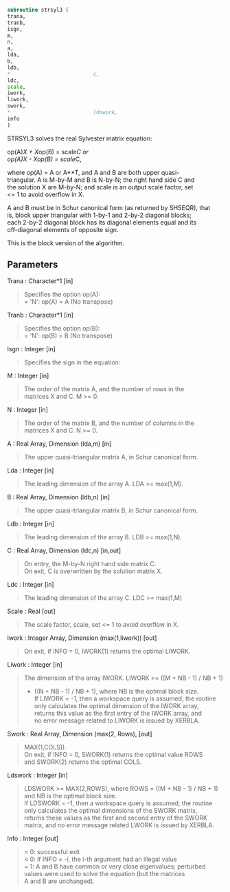 ```fortran  
subroutine strsyl3 (  
trana,  
tranb,  
isgn,  
m,  
n,  
a,  
lda,  
b,  
ldb,  
*                           c,  
ldc,  
scale,  
iwork,  
liwork,  
swork,  
*                           ldswork,  
info  
)  
```  
  
STRSYL3 solves the real Sylvester matrix equation:  
  
op(A)*X + X*op(B) = scale*C or  
op(A)*X - X*op(B) = scale*C,  
  
where op(A) = A or A**T, and  A and B are both upper quasi-  
triangular. A is M-by-M and B is N-by-N; the right hand side C and  
the solution X are M-by-N; and scale is an output scale factor, set  
<= 1 to avoid overflow in X.  
  
A and B must be in Schur canonical form (as returned by SHSEQR), that  
is, block upper triangular with 1-by-1 and 2-by-2 diagonal blocks;  
each 2-by-2 diagonal block has its diagonal elements equal and its  
off-diagonal elements of opposite sign.  
  
This is the block version of the algorithm.  
  
## Parameters  
Trana : Character*1 [in]  
> Specifies the option op(A):  
> = 'N': op(A) = A    (No transpose)  
  
Tranb : Character*1 [in]  
> Specifies the option op(B):  
> = 'N': op(B) = B    (No transpose)  
  
Isgn : Integer [in]  
> Specifies the sign in the equation:  
  
M : Integer [in]  
> The order of the matrix A, and the number of rows in the  
> matrices X and C. M >= 0.  
  
N : Integer [in]  
> The order of the matrix B, and the number of columns in the  
> matrices X and C. N >= 0.  
  
A : Real Array, Dimension (lda,m) [in]  
> The upper quasi-triangular matrix A, in Schur canonical form.  
  
Lda : Integer [in]  
> The leading dimension of the array A. LDA >= max(1,M).  
  
B : Real Array, Dimension (ldb,n) [in]  
> The upper quasi-triangular matrix B, in Schur canonical form.  
  
Ldb : Integer [in]  
> The leading dimension of the array B. LDB >= max(1,N).  
  
C : Real Array, Dimension (ldc,n) [in,out]  
> On entry, the M-by-N right hand side matrix C.  
> On exit, C is overwritten by the solution matrix X.  
  
Ldc : Integer [in]  
> The leading dimension of the array C. LDC >= max(1,M)  
  
Scale : Real [out]  
> The scale factor, scale, set <= 1 to avoid overflow in X.  
  
Iwork : Integer Array, Dimension (max(1,liwork)) [out]  
> On exit, if INFO = 0, IWORK(1) returns the optimal LIWORK.  
  
Liwork : Integer [in]  
> The dimension of the array IWORK. LIWORK >=  ((M + NB - 1) / NB + 1)  
> + ((N + NB - 1) / NB + 1), where NB is the optimal block size.  
> If LIWORK = -1, then a workspace query is assumed; the routine  
> only calculates the optimal dimension of the IWORK array,  
> returns this value as the first entry of the IWORK array, and  
> no error message related to LIWORK is issued by XERBLA.  
  
Swork : Real Array, Dimension (max(2, Rows), [out]  
> MAX(1,COLS)).  
> On exit, if INFO = 0, SWORK(1) returns the optimal value ROWS  
> and SWORK(2) returns the optimal COLS.  
  
Ldswork : Integer [in]  
> LDSWORK >= MAX(2,ROWS), where ROWS = ((M + NB - 1) / NB + 1)  
> and NB is the optimal block size.  
> If LDSWORK = -1, then a workspace query is assumed; the routine  
> only calculates the optimal dimensions of the SWORK matrix,  
> returns these values as the first and second entry of the SWORK  
> matrix, and no error message related LWORK is issued by XERBLA.  
  
Info : Integer [out]  
> = 0: successful exit  
> < 0: if INFO = -i, the i-th argument had an illegal value  
> = 1: A and B have common or very close eigenvalues; perturbed  
> values were used to solve the equation (but the matrices  
> A and B are unchanged).  
  
